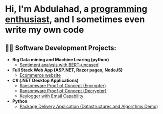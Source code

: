 <h1>Hi, I'm Abdulahad, a <a href="https://github.com/MrAAAswat">programming enthusiast</a>, and I sometimes even write my own code</h1>

<h2>👨‍💻 Software Development Projects:</h2>

- <b>Big Data mining and Machine Learing (python)</b>
  - [Sentiment analysis with BERT-uncased](https://github.com/MrAAAswat/Sentiment-analysis.git)
- <b>Full Stack Web App (ASP.NET, Razor pages, NodeJS)</b>
  - [Ecommerce website](https://github.com/fiersungod/databaseProject.git)
- <b>C# (.NET Desktop Applications)</b>
  - [Ransomware Proof of Concept (Encrypter)](https://github.com/joshmadakor1/EncrypterPOC)
  - [Ransomware Proof of Concept (Decrypter)](https://github.com/joshmadakor1/DecrypterPOC)
  - [Keylogger with Email Capability](https://github.com/joshmadakor1/Key-Logger-With-Email)
- <b>Python</b>
  - [Package Delivery Application (Datastructures and Algorithms Demo)](https://github.com/joshmadakor1/Package-Delivery-Pathfinding-Algorithm)





<!--
**joshmadakor1/joshmadakor1** is a ✨ _special_ ✨ repository because its `README.md` (this file) appears on your GitHub profile.

Here are some ideas to get you started:

- 🔭 I’m currently working on ...
- 🌱 I’m currently learning ...
- 👯 I’m looking to collaborate on ...
- 🤔 I’m looking for help with ...
- 💬 Ask me about ...
- 📫 How to reach me: ...
- 😄 Pronouns: ...
- ⚡ Fun fact: ...
-->

